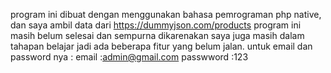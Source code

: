 program ini dibuat dengan menggunakan bahasa pemrograman php native, dan saya ambil data dari https://dummyjson.com/products
program ini masih belum selesai dan sempurna dikarenakan saya juga masih dalam tahapan belajar jadi ada beberapa fitur yang belum jalan.
untuk email dan password nya :
email :admin@gmail.com
passwword :123
